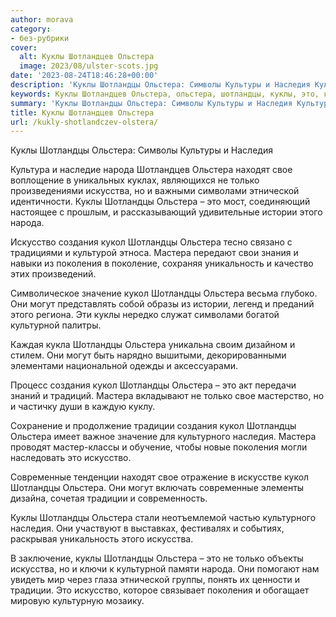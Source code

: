 ```yaml
---
author: morava
category:
- без-рубрики
cover:
  alt: Куклы Шотландцев Ольстера
  image: 2023/08/ulster-scots.jpg
date: '2023-08-24T18:46:28+00:00'
description: 'Куклы Шотландцы Ольстера: Символы Культуры и Наследия Культура и наследие народа Шотландцев Ольстера находят свое воплощение в уникальных куклах,...'
keywords: Куклы Шотландцев Ольстера, ольстера, шотландцы, куклы, это, кукол, наследия, народа, свое, только, искусства, искусство, создания, мастера, поколения, могут
summary: 'Куклы Шотландцы Ольстера: Символы Культуры и Наследия Культура и наследие народа Шотландцев Ольстера находят свое воплощение в уникальных куклах,...'
title: Куклы Шотландцев Ольстера
url: /kukly-shotlandczev-olstera/
---
```


Куклы Шотландцы Ольстера: Символы Культуры и Наследия

Культура и наследие народа Шотландцев Ольстера находят свое воплощение в уникальных куклах, являющихся не только произведениями искусства, но и важными символами этнической идентичности. Куклы Шотландцы Ольстера – это мост, соединяющий настоящее с прошлым, и рассказывающий удивительные истории этого народа.

Искусство создания кукол Шотландцы Ольстера тесно связано с традициями и культурой этноса. Мастера передают свои знания и навыки из поколения в поколение, сохраняя уникальность и качество этих произведений.

Символическое значение кукол Шотландцы Ольстера весьма глубоко. Они могут представлять собой образы из истории, легенд и преданий этого региона. Эти куклы нередко служат символами богатой культурной палитры.

Каждая кукла Шотландцы Ольстера уникальна своим дизайном и стилем. Они могут быть нарядно вышитыми, декорированными элементами национальной одежды и аксессуарами.

Процесс создания кукол Шотландцы Ольстера – это акт передачи знаний и традиций. Мастера вкладывают не только свое мастерство, но и частичку души в каждую куклу.

Сохранение и продолжение традиции создания кукол Шотландцы Ольстера имеет важное значение для культурного наследия. Мастера проводят мастер-классы и обучение, чтобы новые поколения могли наследовать это искусство.

Современные тенденции находят свое отражение в искусстве кукол Шотландцы Ольстера. Они могут включать современные элементы дизайна, сочетая традиции и современность.

Куклы Шотландцы Ольстера стали неотъемлемой частью культурного наследия. Они участвуют в выставках, фестивалях и событиях, раскрывая уникальность этого искусства.

В заключение, куклы Шотландцы Ольстера – это не только объекты искусства, но и ключи к культурной памяти народа. Они помогают нам увидеть мир через глаза этнической группы, понять их ценности и традиции. Это искусство, которое связывает поколения и обогащает мировую культурную мозаику.